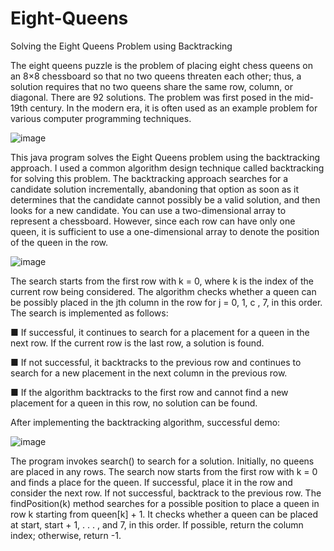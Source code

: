 # Eight-Queens
Solving the Eight Queens Problem using Backtracking

The eight queens puzzle is the problem of placing eight chess queens on an 8×8 chessboard so that no two queens threaten each other; thus, a solution requires that no two queens share the same row, column, or diagonal. There are 92 solutions. The problem was first posed in the mid-19th century. In the modern era, it is often used as an example problem for various computer programming techniques.

![image](https://user-images.githubusercontent.com/24220136/231668020-2f474fa6-ac7b-45f7-9417-cd592c4875a1.png)

This java program solves the Eight Queens problem using the backtracking approach. I used a common algorithm design technique called backtracking for solving this problem. The backtracking approach searches for a candidate solution incrementally, abandoning that option as soon as it determines that the candidate cannot possibly be a valid solution, and then looks for a new candidate. You can use a two-dimensional array to represent a chessboard. However, since each row can have only one queen, it is sufficient to use a one-dimensional array to denote the position of the queen in the row. 

![image](https://user-images.githubusercontent.com/24220136/231668815-0617c673-1d17-43ff-ac91-654dee9a78b3.png)

The search starts from the first row with k = 0, where k is the index of the current row being considered. The algorithm checks whether a queen can be possibly placed in the jth column in the row for j = 0, 1, c , 7, in this order. The search is implemented as follows:

 ■ If successful, it continues to search for a placement for a queen in the next row. If the current row is the last row, a solution is found.
 
 ■ If not successful, it backtracks to the previous row and continues to search for a new placement in the next column in the previous row.
 
 ■ If the algorithm backtracks to the first row and cannot find a new placement for a queen in this row, no solution can be found.
 
 After implementing the backtracking algorithm, successful demo:
 
 ![image](https://user-images.githubusercontent.com/24220136/231669144-6d74d2d5-ec23-4f9f-955b-24354235e765.png)

The program invokes search() to search for a solution. Initially, no queens are placed in any rows. The search now starts from the first row with k = 0 and finds a place for the queen. If successful, place it in the row and consider the next row. If not successful, backtrack to the previous row. The findPosition(k) method searches for a possible position to place a queen in row
k starting from queen[k] + 1. It checks whether a queen can be placed at start, start + 1, . . . , and 7, in this order. If possible, return the column index; otherwise, return -1.
